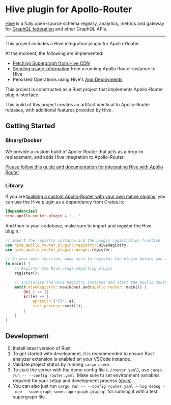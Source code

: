 # Hive plugin for Apollo-Router

[Hive](https://the-guild.dev/graphql/hive) is a fully open-source schema registry, analytics,
metrics and gateway for [GraphQL federation](https://the-guild.dev/graphql/hive/federation) and
other GraphQL APIs.

---

This project includes a Hive integration plugin for Apollo-Router.

At the moment, the following are implemented:

- [Fetching Supergraph from Hive CDN](https://the-guild.dev/graphql/hive/docs/high-availability-cdn)
- [Sending usage information](https://the-guild.dev/graphql/hive/docs/schema-registry/usage-reporting)
  from a running Apollo Router instance to Hive
- Persisted Operations using Hive's
  [App Deployments](https://the-guild.dev/graphql/hive/docs/schema-registry/app-deployments)

This project is constructed as a Rust project that implements Apollo-Router plugin interface.

This build of this project creates an artifact identical to Apollo-Router releases, with additional
features provided by Hive.

## Getting Started

### Binary/Docker

We provide a custom build of Apollo-Router that acts as a drop-in replacement, and adds Hive
integration to Apollo-Router.

[Please follow this guide and documentation for integrating Hive with Apollo Router](https://the-guild.dev/graphql/hive/docs/other-integrations/apollo-router)

### Library

If you are
[building a custom Apollo-Router with your own native plugins](https://www.apollographql.com/docs/graphos/routing/customization/native-plugins),
you can use the Hive plugin as a dependency from Crates.io:

```toml
[dependencies]
hive-apollo-router-plugin = "..."
```

And then in your codebase, make sure to import and register the Hive plugin:

```rs
// import the registry instance and the plugin registration function
use hive_apollo_router_plugin::registry::HiveRegistry;
use hive_apollo_router_plugin::usage::register;

// In your main function, make sure to register the plugin before you create or initialize Apollo-Router
fn main() {
    // Register the Hive usage_reporting plugin
    register();

    // Initialize the Hive Registry instance and start the Apollo Router
    match HiveRegistry::new(None).and(apollo_router::main()) {
        Ok(_) => {}
        Err(e) => {
            eprintln!("{}", e);
            std::process::exit(1);
        }
    }
}
```

## Development

0. Install latest version of Rust
1. To get started with development, it is recommended to ensure Rust-analyzer extension is enabled
   on your VSCode instance.
2. Validate project status by running `cargo check`
3. To start the server with the demo config file (`./router.yaml`), use
   `cargo run -- --config router.yaml`. Make sure to set environment variables required for your
   setup and development process
   ([docs](https://the-guild.dev/graphql/hive/docs/other-integrations/apollo-router#configuration)).
4. You can also just run
   `cargo run -- --config router.yaml --log debug --dev --supergraph some.supergraph.graphql` for
   running it with a test supergraph file.

